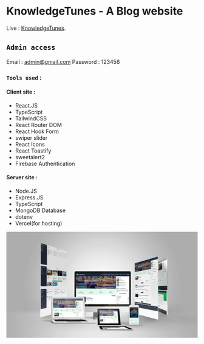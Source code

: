 # KnowledgeTunes - A Blog website

Live : [KnowledgeTunes](https://knowledgetunes-13b9a.web.app/?fbclid=IwAR3mXTZPRQ4bTB9LfhUbl_o3MK-CnZkNTnqb8kSnlPK-7RGcaJj1M9rG3Fs).

## `Admin access`
Email : admin@gmail.com
Password : 123456

### `Tools used` :
<h4>Client site :</h4>
<ul>
<li>React.JS</li>
<li>TypeScript</li>
<li>TailwindCSS</li>
<li>React Router DOM</li>
<li>React Hook Form</li>
<li>swiper slider</li>
<li>React Icons</li>
<li>React Toastify</li>
<li>sweetalert2</li>
<li>Firebase Authentication</li>
</ul>

<h4>Server site :</h4>
<ul>
<li>Node.JS</li>
<li>Express.JS</li>
<li>TypeScript</li>
<li>MongoDB Database</li>
<li>dotenv</li>
<li>Vercel(for hosting)</li>
</ul>

<img src="./ReadmeDocs/knowledgeTunes.jpg" />